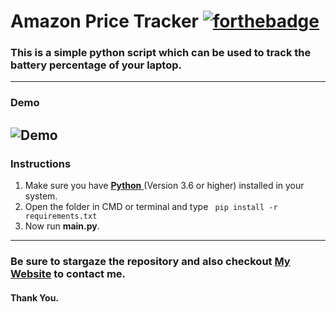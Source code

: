 # Amazon Price Tracker [![forthebadge](https://forthebadge.com/images/badges/made-with-python.svg)](https://forthebadge.com)
### This is a simple python script which can be used to track the battery percentage of your laptop.
---
### Demo
![Demo](/demo.gif)
---
### Instructions
 1. Make sure you have [**Python** ](https://www.python.org/)(Version 3.6 or higher) installed in your system.
 2. Open the folder in CMD or terminal and type ``` pip install -r requirements.txt```
 3. Now run **main.py**.
---
### Be sure to stargaze the repository and also checkout [My Website](https://rohandas28.github.io/) to contact me.
#### Thank You.